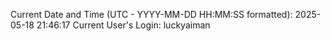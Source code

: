 Current Date and Time (UTC - YYYY-MM-DD HH:MM:SS formatted): 2025-05-18 21:46:17
Current User's Login: luckyaiman
